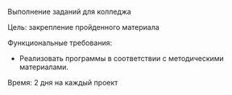 Выполнение заданий для колледжа

Цель: закрепление пройденного материала

Функциональные требования:

 - Реализовать программы в соответствии с методическими материалами.
  
 Время: 2 дня на каждый проект
